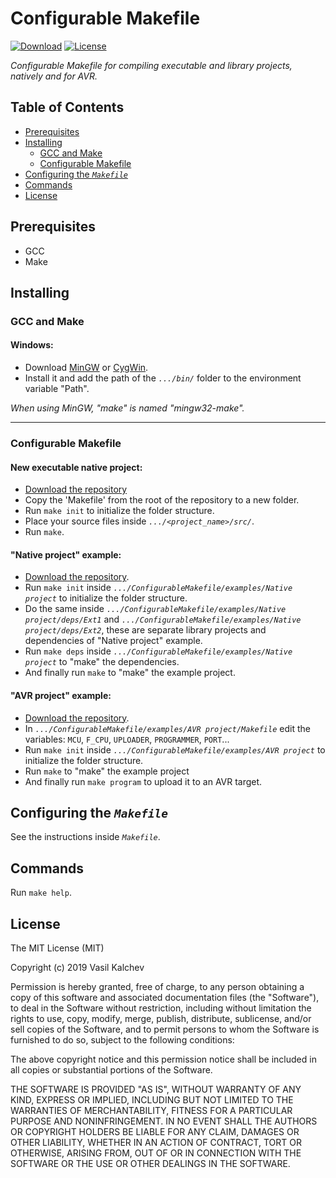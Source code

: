 Configurable Makefile
=====================

[![Download](https://img.shields.io/badge/download-1.1.0-blue.svg?style=flat&logo=github&logoColor=white)](https://github.com/VaSe7u/ConfigurableMakefile/archive/1.1.0.zip)
[![License](https://img.shields.io/badge/license-MIT-lightgrey.svg)](https://opensource.org/licenses/mit-license.php)

*Configurable Makefile for compiling executable and library projects, natively and for AVR.*


Table of Contents
-----------------
 - [Prerequisites](#prerequisites)
 - [Installing](#installing)
   + [GCC and Make](#gcc-and-make)
   + [Configurable Makefile](#configurable-makefile-1)
 - [Configuring the *`Makefile`*](#configuring-the-makefile)
 - [Commands](#commands)
 - [License](#license)

Prerequisites
-------------
 - GCC
 - Make


Installing
----------
### GCC and Make
#### Windows:
 - Download [MinGW][mingw_home] or [CygWin][cygwin_home].
 - Install it and add the path of the *`.../bin/`* folder to the environment variable "Path".
 
*When using MinGW, "make" is named "mingw32-make".*

---

### Configurable Makefile
#### New executable native project:
 - [Download the repository][download_repo]
 - Copy the 'Makefile' from the root of the repository to a new folder.
 - Run `make init` to initialize the folder structure.
 - Place your source files inside *`.../<project_name>/src/`*.
 - Run `make`.

#### "Native project" example:
 - [Download the repository][download_repo].
 - Run `make init` inside *`.../ConfigurableMakefile/examples/Native project`* to initialize the folder structure.
 - Do the same inside *`.../ConfigurableMakefile/examples/Native project/deps/Ext1`* and *`.../ConfigurableMakefile/examples/Native project/deps/Ext2`*, these are separate library projects and dependencies of "Native project" example.
 - Run `make deps` inside *`.../ConfigurableMakefile/examples/Native project`* to "make" the dependencies.
 - And finally run `make` to "make" the example project.

#### "AVR project" example:
 - [Download the repository][download_repo].
 - In *`.../ConfigurableMakefile/examples/AVR project/Makefile`* edit the variables: `MCU`, `F_CPU`, `UPLOADER`, `PROGRAMMER`, `PORT`...
 - Run `make init` inside *`.../ConfigurableMakefile/examples/AVR project`* to initialize the folder structure.
 - Run `make` to "make" the example project
 - And finally run `make program` to upload it to an AVR target.


Configuring the *`Makefile`*
----------------------------
See the instructions inside *`Makefile`*.


Commands
--------
Run `make help`.


License
-------
The MIT License (MIT)

Copyright (c) 2019 Vasil Kalchev

Permission is hereby granted, free of charge, to any person obtaining a copy
of this software and associated documentation files (the "Software"), to deal
in the Software without restriction, including without limitation the rights
to use, copy, modify, merge, publish, distribute, sublicense, and/or sell
copies of the Software, and to permit persons to whom the Software is
furnished to do so, subject to the following conditions:

The above copyright notice and this permission notice shall be included in all
copies or substantial portions of the Software.

THE SOFTWARE IS PROVIDED "AS IS", WITHOUT WARRANTY OF ANY KIND, EXPRESS OR
IMPLIED, INCLUDING BUT NOT LIMITED TO THE WARRANTIES OF MERCHANTABILITY,
FITNESS FOR A PARTICULAR PURPOSE AND NONINFRINGEMENT. IN NO EVENT SHALL THE
AUTHORS OR COPYRIGHT HOLDERS BE LIABLE FOR ANY CLAIM, DAMAGES OR OTHER
LIABILITY, WHETHER IN AN ACTION OF CONTRACT, TORT OR OTHERWISE, ARISING FROM,
OUT OF OR IN CONNECTION WITH THE SOFTWARE OR THE USE OR OTHER DEALINGS IN THE
SOFTWARE.

[download_repo]: https://github.com/VaSe7u/ConfigurableMakefile/archive/master.zip
[download_makefile]: https://raw.githubusercontent.com/VaSe7u/ConfigurableMakefile/master/Makefile
[gnuwin32_make]: http://gnuwin32.sourceforge.net/packages/make.htm
[mingw_home]: http://www.mingw.org/
[cygwin_home]: https://www.cygwin.com/
